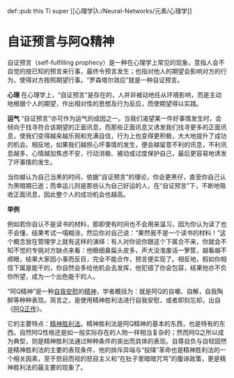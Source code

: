 def::pub this Ti super [[心理学|λ:/Neural-Networks/元素/心理学]]


# 自证预言与阿Q精神

自证预言（self-fulfilling prophecy）是一种在心理学上常见的现象，意指人会不自觉的按已知的预言来行事，最终令预言发生；也指对他人的期望会影响对方的行为，使得对方按照期望行事。“罗森塔尔效应”就是一种自证预言。

**心理**
在心理学上，“自证预言”是存在的，人并非被动地任从环境影响，而是主动地根据个人的期望，作出相对性的思想及行为反应，而使期望得以实践。

**运气**
“自证预言”亦可作为运气的成因之一。当我们渴望某一件好事情发生时，会倾向于找寻符合该期望的正面讯息，而那些正面讯息又诱发我们找寻更多的正面讯息，使我们变得越来越乐观和充满自信，行为上也变得更积极，大大地提升了成功的机会。相反地，如果我们越担心坏事情的发生，便会越留意不利的讯息，不利讯息越多，心情越加焦虑不安，行动消极、被动或过度保护自己，最后更容易地诱发了坏事情的发生。

当你越认为自己当黑的时间，依据“自证预言”的理论，你会更黑仔，直至你自己认为黑暗期已逝；而幸运儿则是那些认为自己好运的人，在“自证预言”下，不断地吸收正面讯息，因此整个人的成功机会也越高。

**举例**

例如若你自认不是读书的材料，那即使有时间也不会用来温习，因为你认为读了也不会懂，结果考试一塌糊涂，然后你对自己说：“果然我不是一个读书的材料！”这个概念放在管理学上就有这样的演绎：有人对你说你跟这个下属合不来，你就会不知不觉的专挑对方缺点来看：他眼细鼻扁头皮多，声大没准废话一箩筐，越看越不顺眼，结果大家因小事而反目，完全不能合作，预言便实现了。相反地，假如你相信下属是能干的，你自然会多给他机会去发挥，他犯错了你会包容，结果他亦不负你所望，成为一个出色能干的人。





“阿Q精神”是一种[自我安慰](https://baike.baidu.com/item/%E8%87%AA%E6%88%91%E5%AE%89%E6%85%B0/4670464)的[精神](https://baike.baidu.com/item/%E7%B2%BE%E7%A5%9E/18441)，学者概括为：就是阿Q的自嘲、自解，自我陶醉等种种表现。简言之，是使用精神胜利法进行自我安慰，或者即刻忘却。出自《[阿Q正传](https://baike.baidu.com/item/%E9%98%BFQ%E6%AD%A3%E4%BC%A0/448)》。

它的主要特点：[精神胜利法](https://baike.baidu.com/item/%E7%B2%BE%E7%A5%9E%E8%83%9C%E5%88%A9%E6%B3%95/2262553)。精神胜利法是阿Q精神的基本的东西，也是特有的东西。自然阿Q性格还是如一般实际存在的人物一样相当复杂的；然而阿Q之所以成为典型，则是精神胜利法通过种种条件的突出而具体的表现。自尊自负与自轻固然是精神胜利法的主要的表现条件，他的排斥异端与“投降”革命也是精神胜利法的一个相关因素，至于怒目而视的怒目主义和“在肚子里暗暗咒骂”的腹诽政策，更是精神胜利法的最主要的现象了。